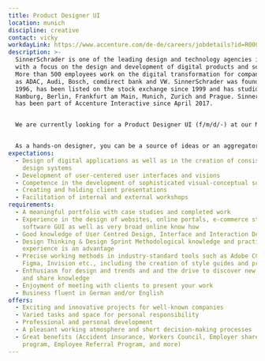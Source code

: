 ```yaml
---
title: Product Designer UI
location: munich
discipline: creative
contact: vicky
workdayLink: https://www.accenture.com/de-de/careers/jobdetails?id=R00058214_de&title=Product+Designer+UI+(f%2fm%2fd%2f-)+%7c+SinnerSchrader
description: >-
  SinnerSchrader is one of the leading design and technology agencies in Europe
  with a focus on the design and development of digital products and services.
  More than 500 employees work on the digital transformation for companies such
  as ADAC, Audi, Bosch, comdirect bank and VW. SinnerSchrader was founded in
  1996, has been listed on the stock exchange since 1999 and has studios in
  Hamburg, Berlin, Frankfurt am Main, Munich, Zurich and Prague. SinnerSchrader
  has been part of Accenture Interactive since April 2017.


  We are currently looking for a Product Designer UI (f/m/d/-) at our Munich office.


  As a hands-on designer, you can be a source of ideas or an aggregator in the intensive cooperation between Product Design, Product Strategy, Product Engineering and Product and Client Management. What is strange to you makes you curious, what is familiar you encounter with self-critical distance. Your outstanding intuition for ideas and design drives you to tirelessly search for the best solution. Sensitive visuality, high quality and user-centred thinking are equally important to you. You quickly find convincing solutions and are a leading creative force in the acquisition of new clients and deliver real added value for our existing clients with your work.
expectations:
  - Design of digital applications as well as in the creation of consistent
    design systems
  - Development of user-centered user interfaces and visions
  - Competence in the development of sophisticated visual-conceptual solutions
  - Creating and holding client presentations
  - Facilitation of internal and external workshops
requirements:
  - A meaningful portfolio with case studies and completed work
  - Experience in the design of websites, online portals, e-commerce stores,
    software GUI as well as very broad online know how
  - Good knowledge of User Centred Design, Interface and Interaction Design
  - Design Thinking & Design Sprint Methodological knowledge and practical
    experience is an advantage
  - Precise working methods in industry-standard tools such as Adobe CC, Sketch,
    Figma, Invision etc., including the creation of style guides and prototyping
  - Enthusiasm for design and trends and and the drive to discover new things
    and share knowledge
  - Enjoyment of meeting with clients to present your work
  - Business fluent in German and/or English
offers:
  - Exciting and innovative projects for well-known companies
  - Varied tasks and space for personal responsibility
  - Professional and personal development
  - A pleasant working atmosphere and short decision-making processes
  - Great benefits (Accident insurance, Workers Council, Employer share purchase
    program, Employee Referral Program, and more)
---
```

